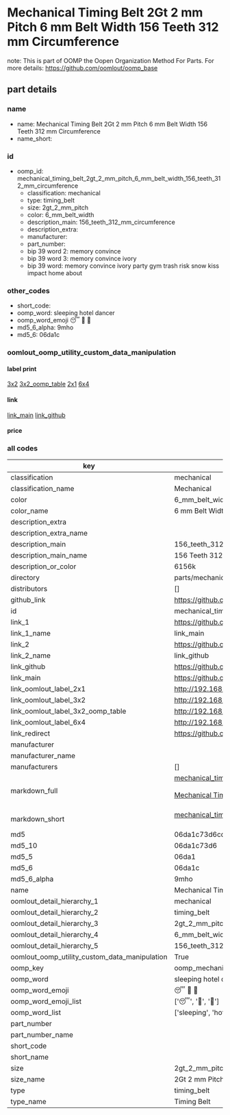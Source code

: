 # Mechanical Timing Belt 2Gt 2 mm Pitch 6 mm Belt Width 156 Teeth 312 mm Circumference  

note: This is part of OOMP the Oopen Organization Method For Parts. For more details: https://github.com/oomlout/oomp_base

##  part details
  







### name
* name: Mechanical Timing Belt 2Gt 2 mm Pitch 6 mm Belt Width 156 Teeth 312 mm Circumference
* name_short: 
### id
* oomp_id: mechanical_timing_belt_2gt_2_mm_pitch_6_mm_belt_width_156_teeth_312_mm_circumference
  * classification: mechanical
  * type: timing_belt
  * size: 2gt_2_mm_pitch
  * color: 6_mm_belt_width
  * description_main: 156_teeth_312_mm_circumference
  * description_extra: 
  * manufacturer: 
  * part_number: 
  * bip 39 word 2: memory convince
  * bip 39 word 3: memory convince ivory
  * bip 39 word: memory convince ivory party gym trash risk snow kiss impact home about

### other_codes
* short_code: 
* oomp_word: sleeping hotel dancer
* oomp_word_emoji :sleeping: :hotel: :dancer:
* md5_6_alpha: 9mho
* md5_6: 06da1c






### oomlout_oomp_utility_custom_data_manipulation
#### label print
[3x2](http://192.168.1.245:1112/?label=oomp%209mho)
[3x2_oomp_table](http://192.168.1.108:1112/?label=oomp%209mho)
[2x1](http://192.168.1.242:1112/?label=oomp%209mho)
[6x4](http://192.168.1.55:1112/?label=oomp%209mho)    

#### link

[link_main](https://github.com/oomlout/oomlout_oomp_version_1_messy/tree/main/parts/mechanical_timing_belt_2gt_2_mm_pitch_6_mm_belt_width_156_teeth_312_mm_circumference) [link_github](https://github.com/oomlout/oomlout_oomp_version_1_messy/tree/main/parts/mechanical_timing_belt_2gt_2_mm_pitch_6_mm_belt_width_156_teeth_312_mm_circumference)                             

#### price







### all codes 
| key | value |  
| --- | --- |  
| classification | mechanical |  
| classification_name | Mechanical |  
| color | 6_mm_belt_width |  
| color_name | 6 mm Belt Width |  
| description_extra |  |  
| description_extra_name |  |  
| description_main | 156_teeth_312_mm_circumference |  
| description_main_name | 156 Teeth 312 mm Circumference |  
| description_or_color | 6156k |  
| directory | parts/mechanical_timing_belt_2gt_2_mm_pitch_6_mm_belt_width_156_teeth_312_mm_circumference |  
| distributors | [] |  
| github_link | https://github.com/oomlout/oomlout_oomp_part_src/tree/main/parts/mechanical_timing_belt_2gt_2_mm_pitch_6_mm_belt_width_156_teeth_312_mm_circumference |  
| id | mechanical_timing_belt_2gt_2_mm_pitch_6_mm_belt_width_156_teeth_312_mm_circumference |  
| link_1 | https://github.com/oomlout/oomlout_oomp_version_1_messy/tree/main/parts/mechanical_timing_belt_2gt_2_mm_pitch_6_mm_belt_width_156_teeth_312_mm_circumference |  
| link_1_name | link_main |  
| link_2 | https://github.com/oomlout/oomlout_oomp_version_1_messy/tree/main/parts/mechanical_timing_belt_2gt_2_mm_pitch_6_mm_belt_width_156_teeth_312_mm_circumference |  
| link_2_name | link_github |  
| link_github | https://github.com/oomlout/oomlout_oomp_version_1_messy/tree/main/parts/mechanical_timing_belt_2gt_2_mm_pitch_6_mm_belt_width_156_teeth_312_mm_circumference |  
| link_main | https://github.com/oomlout/oomlout_oomp_version_1_messy/tree/main/parts/mechanical_timing_belt_2gt_2_mm_pitch_6_mm_belt_width_156_teeth_312_mm_circumference |  
| link_oomlout_label_2x1 | http://192.168.1.242:1112/?label=oomp%209mho |  
| link_oomlout_label_3x2 | http://192.168.1.245:1112/?label=oomp%209mho |  
| link_oomlout_label_3x2_oomp_table | http://192.168.1.108:1112/?label=oomp%209mho |  
| link_oomlout_label_6x4 | http://192.168.1.55:1112/?label=oomp%209mho |  
| link_redirect | https://github.com/oomlout/oomlout_oomp_version_1_messy/tree/main/parts/mechanical_timing_belt_2gt_2_mm_pitch_6_mm_belt_width_156_teeth_312_mm_circumference |  
| manufacturer |  |  
| manufacturer_name |  |  
| manufacturers | [] |  
| markdown_full | [mechanical_timing_belt_2gt_2_mm_pitch_6_mm_belt_width_156_teeth_312_mm_circumference](none)<br>[](none)<br>[Mechanical Timing Belt 2Gt 2 Mm Pitch 6 Mm Belt Width 156 Teeth 312 Mm Circumference](none)<br><br> |  
| markdown_short | [mechanical_timing_belt_2gt_2_mm_pitch_6_mm_belt_width_156_teeth_312_mm_circumference](none)<br><br> |  
| md5 | 06da1c73d6cd974f9db40a08edcbe457 |  
| md5_10 | 06da1c73d6 |  
| md5_5 | 06da1 |  
| md5_6 | 06da1c |  
| md5_6_alpha | 9mho |  
| name | Mechanical Timing Belt 2Gt 2 mm Pitch 6 mm Belt Width 156 Teeth 312 mm Circumference |  
| oomlout_detail_hierarchy_1 | mechanical |  
| oomlout_detail_hierarchy_2 | timing_belt |  
| oomlout_detail_hierarchy_3 | 2gt_2_mm_pitch |  
| oomlout_detail_hierarchy_4 | 6_mm_belt_width |  
| oomlout_detail_hierarchy_5 | 156_teeth_312_mm_circumference |  
| oomlout_oomp_utility_custom_data_manipulation | True |  
| oomp_key | oomp_mechanical_timing_belt_2gt_2_mm_pitch_6_mm_belt_width_156_teeth_312_mm_circumference |  
| oomp_word | sleeping hotel dancer |  
| oomp_word_emoji | :sleeping: :hotel: :dancer: |  
| oomp_word_emoji_list | [':sleeping:', ':hotel:', ':dancer:'] |  
| oomp_word_list | ['sleeping', 'hotel', 'dancer'] |  
| part_number |  |  
| part_number_name |  |  
| short_code |  |  
| short_name |  |  
| size | 2gt_2_mm_pitch |  
| size_name | 2Gt 2 mm Pitch |  
| type | timing_belt |  
| type_name | Timing Belt |  
